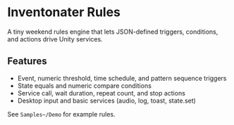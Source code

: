 # Inventonater Rules

A tiny weekend rules engine that lets JSON-defined triggers, conditions, and actions drive Unity services.

## Features
- Event, numeric threshold, time schedule, and pattern sequence triggers
- State equals and numeric compare conditions
- Service call, wait duration, repeat count, and stop actions
- Desktop input and basic services (audio, log, toast, state.set)

See `Samples~/Demo` for example rules.
